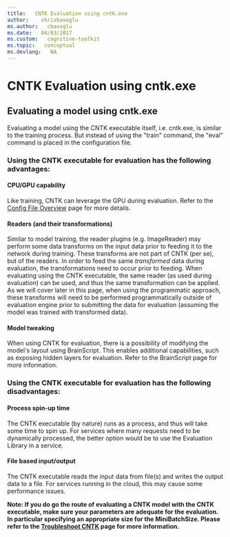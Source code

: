```yaml
---
title:   CNTK Evaluation using cntk.exe
author:    chrisbasoglu
ms.author:   cbasoglu
ms.date:   04/03/2017
ms.custom:   cognitive-toolkit
ms.topic:   conceptual
ms.devlang:   NA
---
```


# CNTK Evaluation using cntk.exe

## Evaluating a model using cntk.exe

Evaluating a model using the CNTK executable itself, i.e. cntk.exe, is similar to the training process. But instead of using the "train" command, the "eval" command is placed in the configuration file.

### Using the CNTK executable for evaluation has the following advantages:

#### CPU/GPU capability
Like training, CNTK can leverage the GPU during evaluation. Refer to the [Config File Overview](../BrainScript-Config-file-overview.md) page for more details.

#### Readers (and their transformations)    
Similar to model training, the reader plugins (e.g. ImageReader) may perform some data transforms on the input data prior to feeding it to the network during training. These transforms are not part of CNTK (per se), but of the readers. In order to feed the same *transformed* data during evaluation, the transformations need to occur prior to feeding. When evaluating using the CNTK executable, the same reader (as used during evaluation) can be used, and thus the same transformation can be applied. As we will cover later in this page, when using the programmatic approach, these transforms will need to be performed programmatically outside of evaluation engine prior to submitting the data for evaluation (assuming the model was trained with transformed data).    
#### Model tweaking
When using CNTK for evaluation, there is a possibility of modifying the model's layout using BrainScript. This enables additional capabilities, such as exposing hidden layers for evaluation. Refer to the BrainScript page for more information.    

### Using the CNTK executable for evaluation has the following disadvantages:

#### Process spin-up time
The CNTK executable (by nature) runs as a process, and thus will take some time to spin up. For services where many requests need to be dynamically processed, the better option would be to use the Evaluation Library in a service.
#### File based input/output
The CNTK executable reads the input data from file(s) and writes the output data to a file. For services running in the cloud, this may cause some performance issues.

**Note: If you do go the route of evaluating a CNTK model with the CNTK executable, make sure your parameters are adequate for the evaluation. In particular specifying an appropriate size for the MiniBatchSize. Please refer to the [Troubleshoot CNTK](../Troubleshoot-CNTK.md) page for more information.**
